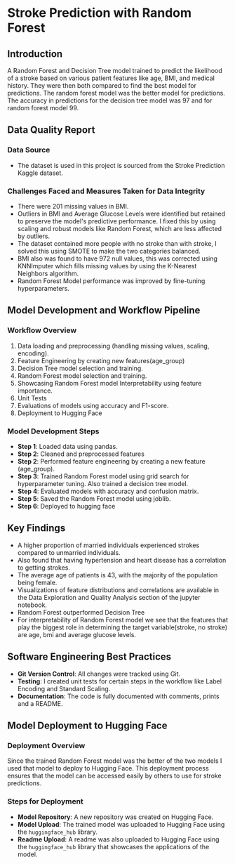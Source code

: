 # Stroke Prediction with Random Forest

## Introduction
A Random Forest and Decision Tree model trained to predict the likelihood of a stroke based on various patient features like age, BMI, and medical history. They were then both compared to find the best model for predictions. The random forest model was the better model for predictions. The accuracy in predictions for the decision tree model was 97 and for random forest model 99.

## Data Quality Report

### Data Source
- The dataset is used in this project is sourced from the Stroke Prediction Kaggle dataset.

### Challenges Faced and Measures Taken for Data Integrity
- There were 201 missing values in BMI.
- Outliers in BMI and Average Glucose Levels were identified but retained to preserve the model's predictive performance. I fixed this by using scaling and robust models like Random Forest, which are less affected by outliers.
- The dataset contained more people with no stroke than with stroke, I solved this using SMOTE to make the two categories balanced.
- BMI also was found to have 972 null values, this was corrected using KNNImputer which fills missing values by using the K-Nearest Neighbors algorithm.
- Random Forest Model performance was improved by fine-tuning hyperparameters.



## Model Development and Workflow Pipeline

### Workflow Overview
1. Data loading and preprocessing (handling missing values, scaling, encoding).
2. Feature Engineering by creating new features(age_group)
2. Decision Tree model selection and training.
3. Random Forest model selection and training.
4. Showcasing Random Forest model Interpretability using feature importance.
5. Unit Tests
6. Evaluations of models using accuracy and F1-score.
7. Deployment to Hugging Face


### Model Development Steps
- **Step 1**: Loaded data using pandas.
- **Step 2**: Cleaned and preprocessed features
- **Step 2**: Performed feature engineering by creating a new feature (age_group).
- **Step 3**: Trained Random Forest model using grid search for hyperparameter tuning. Also trained a decision tree model.
- **Step 4**: Evaluated models with accuracy and confusion matrix.
- **Step 5**: Saved the Random Forest model using joblib.
- **Step 6**: Deployed to hugging face

## Key Findings
- A higher proportion of married individuals experienced strokes compared to unmarried individuals.
- Also found that having hypertension and heart disease has a correlation to getting strokes.
- The average age of patients is 43, with the majority of the population being female.
- Visualizations of feature distributions and correlations are available in the Data Exploration and Quality Analysis section of the jupyter notebook.
- Random Forest outperformed Decision Tree
- For interpretability of Random Forest model we see that the features that play the biggest role in determining the target variable(stroke, no stroke) are age, bmi and average glucose levels.


## Software Engineering Best Practices
- **Git Version Control**: All changes were tracked using Git.
- **Testing**: I created unit tests for certain steps in the workflow like Label Encoding and Standard Scaling.
- **Documentation**: The code is fully documented with comments, prints and a README.

## Model Deployment to Hugging Face

### Deployment Overview
Since the trained Random Forest model was the better of the two models I used that model to deploy to Hugging Face. This deployment process ensures that the model can be accessed easily by others to use for stroke predictions.

### Steps for Deployment
- **Model Repository**: A new repository was created on Hugging Face.
- **Model Upload**: The trained model was uploaded to Hugging Face using the `huggingface_hub` library.
- **Readme Upload**: A readme was also uploaded to Hugging Face using the `huggingface_hub` library that showcases the applications of the model.

